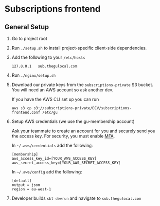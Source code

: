 # Subscriptions frontend

## General Setup
1. Go to project root
1. Run `./setup.sh` to install project-specific client-side dependencies.
1. Add the following to your `/etc/hosts`

   ```
   127.0.0.1   sub.thegulocal.com
   ```

1. Run `./nginx/setup.sh`
1. Download our private keys from the `subscriptions-private` S3 bucket. You will need an AWS account so ask another dev.

    If you have the AWS CLI set up you can run
    ```
    aws s3 cp s3://subscriptions-private/DEV/subscriptions-frontend.conf /etc/gu

    ```
1. Setup AWS credentials (we use the gu-membership account)

   Ask your teammate to create an account for you and securely send you the access key. For security, you must enable [MFA](http://aws.amazon.com/iam/details/mfa/).

   In `~/.aws/credentials` add the following:

   ```
   [membership]
   aws_access_key_id=[YOUR_AWS_ACCESS_KEY]
   aws_secret_access_key=[YOUR_AWS_SECRET_ACCESS_KEY]
   ```

   In `~/.aws/config` add the following:

   ```
   [default]
   output = json
   region = eu-west-1
   ```
1. Developer builds ``` sbt devrun ``` and navigate to ```sub.thegulocal.com```